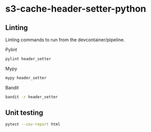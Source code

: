 # s3-cache-header-setter-python

## Linting

Linting commands to run from the devcontainer/pipeline.

Pylint

```bash
pylint header_setter
```

Mypy

```bash
mypy header_setter
```

Bandit

```bash
bandit -r header_setter
```

## Unit testing

```bash
pytest --cov-report html
```
